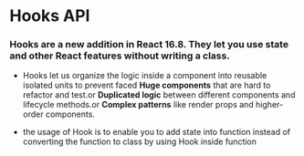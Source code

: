 # Hooks API

### Hooks are a new addition in React 16.8. They let you use state and other React features without writing a class.
* Hooks let us organize the logic inside a component into reusable isolated units to prevent faced **Huge components** that are hard to refactor and test.or **Duplicated logic** between different components and lifecycle methods.or **Complex patterns** like render props and higher-order components.

*  the usage of Hook is to enable you to add state into function instead of converting the function to class by using Hook inside function 
